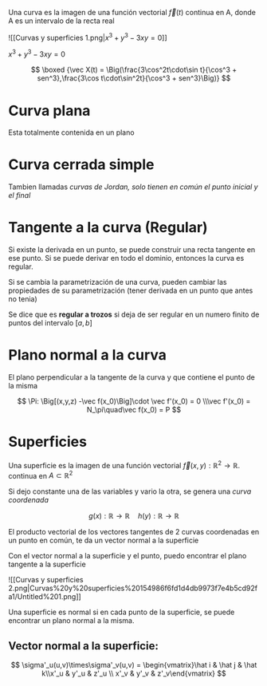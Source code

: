 Una curva es la imagen de una función vectorial $\vec f(t)$ continua en A, donde A es un intervalo de la recta real

![[Curvas y superficies 1.png|$\displaystyle x^3 + y^3 - 3xy = 0$]]

$\displaystyle x^3 + y^3 - 3xy = 0$

$$
\boxed {\vec X(t) = \Big(\frac{3\cos^2t\cdot\sin t}{\cos^3 + sen^3},\frac{3\cos t\cdot\sin^2t}{\cos^3 + sen^3}\Big)}
$$

# Curva plana

Esta totalmente contenida en un plano

# Curva cerrada simple

Tambien llamadas *curvas de Jordan, solo tienen en común el punto inicial y el final*

# Tangente a la curva (Regular)

Si existe la derivada en un punto, se puede construir una recta tangente en ese punto. Si se puede derivar en todo el dominio, entonces la curva es regular.

Si se cambia la parametrización de una curva, pueden cambiar las propiedades de su parametrización (tener derivada en un punto que antes no tenia)

Se dice que es **regular a trozos** si deja de ser regular en un numero finito de puntos del intervalo $[a,b]$

# Plano normal a la curva

El plano perpendicular a la tangente de la curva y que contiene el punto de la misma

$$
\Pi: \Big[(x,y,z) -\vec f(x_0)\Big]\cdot \vec f'(x_0) = 0 \\\vec f'(x_0) = N_\pi\quad\vec f(x_0) = P
$$

# Superficies

Una superficie es la imagen de una función vectorial $\vec f(x,y):\mathbb{R}^2 \to \mathbb{R}$. continua en $A \subset \mathbb{R}^2$

Si dejo constante una de las variables y vario la otra, se genera una *curva coordenada*

$$
g(x):\mathbb{R} \to \mathbb{R} \quad h(y):\mathbb{R} \to \mathbb{R} 
$$

El producto vectorial de los vectores tangentes de 2 curvas coordenadas en un punto en común, te da un vector normal a la superficie

Con el vector normal a la superficie y el punto, puedo encontrar el plano tangente a la superficie

![[Curvas y superficies 2.png|Curvas%20y%20superficies%20154986f6fd1d4db9973f7e4b5cd92fa1/Untitled%201.png]]

Una superficie es normal si en cada punto de la superficie, se puede encontrar un plano normal a la misma.

## Vector normal a la superficie:

$$
\sigma'_u(u,v)\times\sigma'_v(u,v) = \begin{vmatrix}\hat i & \hat j & \hat k\\x'_u & y'_u & z'_u \\ x'_v & y'_v & z'_v\end{vmatrix}
$$